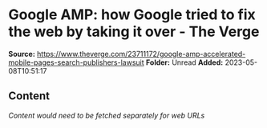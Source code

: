 # Google AMP: how Google tried to fix the web by taking it over - The Verge

**Source:** https://www.theverge.com/23711172/google-amp-accelerated-mobile-pages-search-publishers-lawsuit
**Folder:** Unread
**Added:** 2023-05-08T10:51:17




## Content
*Content would need to be fetched separately for web URLs*
